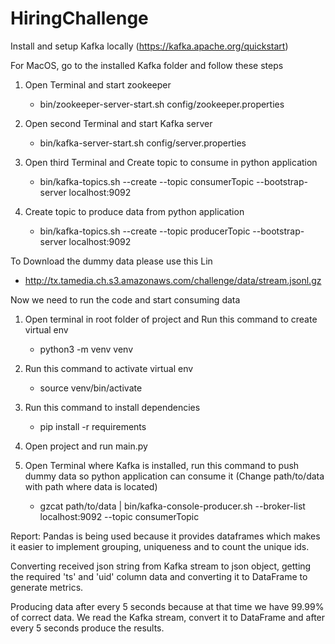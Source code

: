 # HiringChallenge


Install and setup Kafka locally (https://kafka.apache.org/quickstart)

For MacOS, go to the installed Kafka folder and follow these steps

1. Open Terminal and start zookeeper
   - bin/zookeeper-server-start.sh config/zookeeper.properties


2. Open second Terminal and start Kafka server
   - bin/kafka-server-start.sh config/server.properties

3. Open third Terminal and Create topic to consume in python application
   - bin/kafka-topics.sh --create --topic consumerTopic --bootstrap-server localhost:9092


4. Create topic to produce data from python application
   - bin/kafka-topics.sh --create --topic producerTopic --bootstrap-server localhost:9092

To Download the dummy data please use this Lin
- http://tx.tamedia.ch.s3.amazonaws.com/challenge/data/stream.jsonl.gz

Now we need to run the code and start consuming data

1. Open terminal in root folder of project and Run this command to create virtual env
   - python3 -m venv venv

2. Run this command to activate virtual env
   - source venv/bin/activate

3. Run this command to install dependencies
   - pip install -r requirements

4. Open project and run main.py

5. Open Terminal where Kafka is installed, run this command to push dummy data so python application can consume it (Change path/to/data with path where data is located)
   - gzcat path/to/data | bin/kafka-console-producer.sh --broker-list localhost:9092 --topic consumerTopic


Report:
Pandas is being used because it provides dataframes which makes it easier to implement grouping, uniqueness and to count the unique ids.

Converting received json string from Kafka stream to json object, getting the required 'ts' and 'uid' column data and converting it to DataFrame to generate metrics.

Producing data after every 5 seconds because at that time we have 99.99% of correct data. We read the Kafka stream, convert it to DataFrame and after every 5 seconds produce the results.




